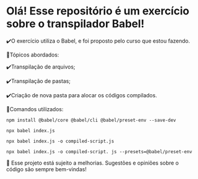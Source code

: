 <h1>Olá! Esse repositório é um exercício sobre o transpilador Babel!</h1>

✔️O exercício utiliza o Babel, e foi proposto pelo curso que estou fazendo.

📝Tópicos abordados:

✔️Transpilação de arquivos;

✔️Transpilação de pastas;

✔️Criação de nova pasta para alocar os códigos compilados.

📝Comandos utilizados:

```
npm install @babel/core @babel/cli @babel/preset-env --save-dev

npx babel index.js

npx babel index.js -o compiled-script.js

npx babel index.js -o compiled-script. js --presets=@babel/preset-env

```


🌱 Esse projeto está sujeito a melhorias. Sugestões e opiniões sobre o código são sempre bem-vindas!
